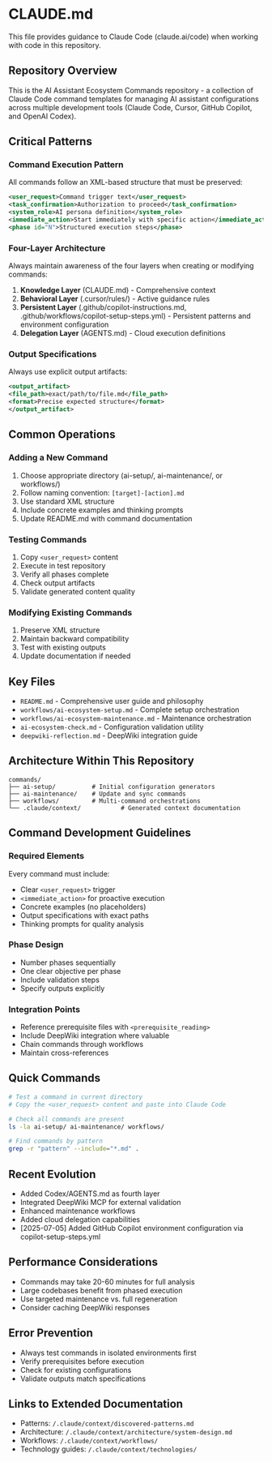# CLAUDE.md

This file provides guidance to Claude Code (claude.ai/code) when working with code in this repository.

## Repository Overview

This is the AI Assistant Ecosystem Commands repository - a collection of Claude Code command templates for managing AI assistant configurations across multiple development tools (Claude Code, Cursor, GitHub Copilot, and OpenAI Codex).

## Critical Patterns

### Command Execution Pattern
All commands follow an XML-based structure that must be preserved:
```xml
<user_request>Command trigger text</user_request>
<task_confirmation>Authorization to proceed</task_confirmation>
<system_role>AI persona definition</system_role>
<immediate_action>Start immediately with specific action</immediate_action>
<phase id="N">Structured execution steps</phase>
```

### Four-Layer Architecture
Always maintain awareness of the four layers when creating or modifying commands:
1. **Knowledge Layer** (CLAUDE.md) - Comprehensive context
2. **Behavioral Layer** (.cursor/rules/) - Active guidance rules  
3. **Persistent Layer** (.github/copilot-instructions.md, .github/workflows/copilot-setup-steps.yml) - Persistent patterns and environment configuration
4. **Delegation Layer** (AGENTS.md) - Cloud execution definitions

### Output Specifications
Always use explicit output artifacts:
```xml
<output_artifact>
<file_path>exact/path/to/file.md</file_path>
<format>Precise expected structure</format>
</output_artifact>
```

## Common Operations

### Adding a New Command
1. Choose appropriate directory (ai-setup/, ai-maintenance/, or workflows/)
2. Follow naming convention: `[target]-[action].md`
3. Use standard XML structure
4. Include concrete examples and thinking prompts
5. Update README.md with command documentation

### Testing Commands
1. Copy `<user_request>` content
2. Execute in test repository
3. Verify all phases complete
4. Check output artifacts
5. Validate generated content quality

### Modifying Existing Commands
1. Preserve XML structure
2. Maintain backward compatibility
3. Test with existing outputs
4. Update documentation if needed

## Key Files
- `README.md` - Comprehensive user guide and philosophy
- `workflows/ai-ecosystem-setup.md` - Complete setup orchestration
- `workflows/ai-ecosystem-maintenance.md` - Maintenance orchestration
- `ai-ecosystem-check.md` - Configuration validation utility
- `deepwiki-reflection.md` - DeepWiki integration guide

## Architecture Within This Repository
```
commands/
├── ai-setup/          # Initial configuration generators
├── ai-maintenance/    # Update and sync commands
├── workflows/         # Multi-command orchestrations
└── .claude/context/           # Generated context documentation
```

## Command Development Guidelines

### Required Elements
Every command must include:
- Clear `<user_request>` trigger
- `<immediate_action>` for proactive execution
- Concrete examples (no placeholders)
- Output specifications with exact paths
- Thinking prompts for quality analysis

### Phase Design
- Number phases sequentially
- One clear objective per phase
- Include validation steps
- Specify outputs explicitly

### Integration Points
- Reference prerequisite files with `<prerequisite_reading>`
- Include DeepWiki integration where valuable
- Chain commands through workflows
- Maintain cross-references

## Quick Commands
```bash
# Test a command in current directory
# Copy the <user_request> content and paste into Claude Code

# Check all commands are present
ls -la ai-setup/ ai-maintenance/ workflows/

# Find commands by pattern
grep -r "pattern" --include="*.md" .
```

## Recent Evolution
- Added Codex/AGENTS.md as fourth layer
- Integrated DeepWiki MCP for external validation
- Enhanced maintenance workflows
- Added cloud delegation capabilities
- [2025-07-05] Added GitHub Copilot environment configuration via copilot-setup-steps.yml

## Performance Considerations
- Commands may take 20-60 minutes for full analysis
- Large codebases benefit from phased execution
- Use targeted maintenance vs. full regeneration
- Consider caching DeepWiki responses

## Error Prevention
- Always test commands in isolated environments first
- Verify prerequisites before execution
- Check for existing configurations
- Validate outputs match specifications

## Links to Extended Documentation
- Patterns: `/.claude/context/discovered-patterns.md`
- Architecture: `/.claude/context/architecture/system-design.md`
- Workflows: `/.claude/context/workflows/`
- Technology guides: `/.claude/context/technologies/`